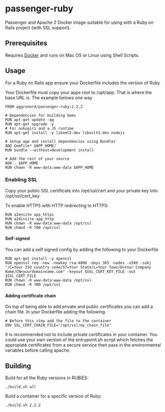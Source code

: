 # passenger-ruby

Passenger and Apache 2 Docker image suitable for using with a Ruby on Rails project (with SSL support).

## Prerequisites

Requires [Docker](https://www.docker.com) and runs on Mac OS or Linux using Shell Scripts.
	
## Usage

For a Ruby on Rails app ensure your Dockerfile includes the version of Ruby

Your Dockerfile must copy your apps root to /opt/app. That is where the base URL is. The example belows one way 

	FROM aggronerd/passenger-ruby:2.2.2
	
	# Dependencies for building Gems
	RUN apt-get update -qq
	RUN apt-get upgrade -y
	# For nokogiri and a JS runtime
	RUN apt-get install -y libxml2-dev libxslt1-dev nodejs
		
	# Setup app and install dependencies using Bundler
	ADD Gemfile* $APP_HOME/	
	RUN bundle --without=development install
	
	# Add the rest of your source
	ADD . $APP_HOME
	RUN chown -R www-data:www-data $APP_HOME

### Enabling SSL

Copy your public SSL certificate into /opt/ssl/cert and your private key into /opt/ssl/cert_key.

To enable HTTPS with HTTP redirecting to HTTPS:

	RUN a2ensite app_https
	RUN a2dissite app_http
	RUN chown -R www-data:www-data /opt/ssl
	RUN chmod -R 700 /opt/ssl

#### Self-signed

You can add a self signed config by adding the following to your Dockerfile

	RUN apt-get install -y openssl
	RUN openssl req -new -newkey rsa:4096 -days 365 -nodes -x509 -subj "/C=Your ISO country code/ST=Your State/L=Your Town/O=Your Company Name/CN=yourdomainname.com" -keyout $SSL_CERT_KEY_FILE -out $SSL_CERT_FILE
	RUN chown -R www-data:www-data /opt/ssl
	RUN chmod -R 700 /opt/ssl

#### Adding certificate chain

On top of being able to add private and public certificates you can add a chain file. In your Dockerfile adding the following.

	# Before this step add the file to the container
	ENV SSL_CERT_CHAIN_FILE="/opt/ssl/my_chain_file"

It is recommended not to include private certificates in your container. You could use your own version of the entrypoint.sh script which fetches the appropiate certificates from a secure service then pass in the environmental variables before calling apache.

## Building

Build for all the Ruby versions in RUBIES:

	./build.sh all

Build a container for a specific version of Ruby:

	./build.sh 2.2.2